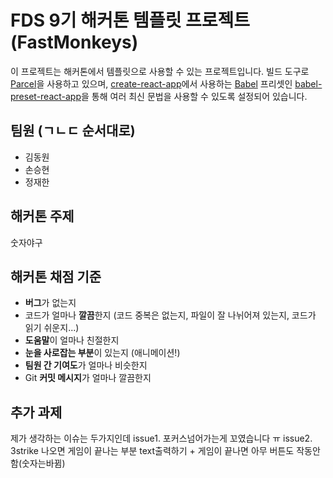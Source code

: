 # FDS 9기 해커톤 템플릿 프로젝트 (FastMonkeys)

이 프로젝트는 해커톤에서 템플릿으로 사용할 수 있는 프로젝트입니다. 빌드 도구로 [Parcel](https://parceljs.org/)을 사용하고 있으며, [create-react-app](https://github.com/facebook/create-react-app)에서 사용하는 [Babel](http://babeljs.io/) 프리셋인 [babel-preset-react-app](https://github.com/facebook/create-react-app/tree/master/packages/babel-preset-react-app)을 통해 여러 최신 문법을 사용할 수 있도록 설정되어 있습니다.

## 팀원 (ㄱㄴㄷ 순서대로)

- 김동원
- 손승현
- 정재한

## 해커톤 주제

숫자야구

## 해커톤 채점 기준

- **버그**가 없는지
- 코드가 얼마나 **깔끔**한지 (코드 중복은 없는지, 파일이 잘 나뉘어져 있는지, 코드가 읽기 쉬운지...)
- **도움말**이 얼마나 친절한지
- **눈을 사로잡는 부분**이 있는지 (애니메이션!)
- **팀원 간 기여도**가 얼마나 비슷한지
- Git **커밋 메시지**가 얼마나 깔끔한지

## 추가 과제

제가 생각하는 이슈는 두가지인데
issue1. 포커스넘어가는게 꼬였습니다 ㅠ 
issue2. 3strike 나오면 게임이 끝나는 부분 text출력하기 + 게임이 끝나면 아무 버튼도 작동안함(숫자는바뀜)
